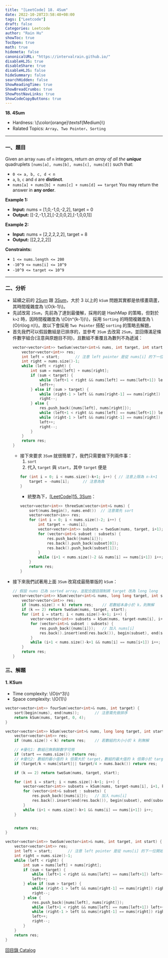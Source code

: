 ```yaml
---
title: "[LeetCode] 18. 4Sum"
date: 2022-10-28T23:58:48+08:00
tags: ["Leetcode"]
draft: false
Categories: Leetcode
author: "Rain Hu"
showToc: true
TocOpen: true
math: true
hidemeta: false
canonicalURL: "https://intervalrain.github.io/"
disableHLJS: true
disableShare: true
disableHLJS: false
hideSummary: false
searchHidden: false
ShowReadingTime: true
ShowBreadCrumbs: true
ShowPostNavLinks: true
ShowCodeCopyButtons: true
---
```

**18. 4Sum**
+ Hardness: \\(\color{orange}\textsf{Medium}\\)
+ Ralated Topics: `Array`、`Two Pointer`、`Sorting`
---
### 一、題目
Given an array `nums` of `n` integers, return *an array of all the* ***unique*** quadruplets `[nums[a], nums[b], nums[c], nums[d]]` such that:
+ `0 <= a, b, c, d < n`
+ `a`, `b`, `c` and `d` are **distinct**.
+ `nums[a] + nums[b] + nums[c] + nums[d] == target`
You may return the answer in **any order**.

**Example 1:**  
+ **Input:** nums = [1,0,-1,0,-2,2], target = 0
+ **Output:** [[-2,-1,1,2],[-2,0,0,2],[-1,0,0,1]]

**Example 2:**
+ **Input:** nums = [2,2,2,2,2], target = 8
+ **Output:** [[2,2,2,2]]

**Constraints:**
+ `1 <= nums.length <= 200`
+ `-10^9 <= nums[i] <= 10^9`
+ `-10^9 <= target <= 10^9`

---

### 二、分析
+ 延續之前的 [2Sum](/leetcode/1) 跟 [3Sum](/leetcode/15)，大於 3 以上的 `kSum` 問題其實都是依樣畫葫蘆，其時間複雜度為 \\(O(k-1)\\)。
+ 先試改寫 `2Sum`，先前為了達到最優解，採用的是 HashMap 的策略，但對於 `k>2` 時，因時間複雜度為 \\(O(n^{k-1})\\)，採用 `Sorting` 的時間複雜度為 \\(O(n\log n)\\)。故以下會採用 `Two Pointer` 搭配 `sorting` 的策略去解題，
+ 首先我們可以假設數組是已排序的，並參考 `3Sum` 去改寫 `2Sum`，並回傳滿足條件數字組合(注意與原題目不同)，且數組不重覆且為數列不為遞減：
    ```C++
    vector<vector<int>> twoSum(vector<int>& nums, int target, int start) {     // nums 為 sorted array
        vector<vector<int>> res;
        int left = start;       // 注意 left pointer 是從 nums[i] 的下一位開始，即 i+1，我們將之訂為 start
        int right = nums.size()-1;
        while (left < right) {
            int sum = nums[left] + nums[right];
            if (sum < target) {
                while (left+1 < right && nums[left] == nums[left+1]) left++;        // 優化，跳過重覆的值
                left++;
            } else if (sum > target) {
                while (right-1 > left && nums[right-1] == nums[right]) right--;     // 優化，跳過重覆的值
                right--;
            } else {
                res.push_back({nums[left], nums[right]});
                while (left+1 < right && nums[left] == nums[left+1]) left++;        // 避免重覆數組
                while (right-1 > left && nums[right-1] == nums[right]) right--;     // 避免重覆數組
                left++;
                right--;
            }
        }
        return res;
    }
    ```
    + 接下來要求 `3Sum` 就很簡單了，我們只需要做下列兩件事：
        1. `sort`
        2. 代入 `target` 與 `start`，其中 `target` 便是
        ```C++
        for (int i = 0; i < nums.size()-k+1; i++) { // 注意上限為 n-k+1
            target = -nums[i];      // 注意為負
        }
        ```
        + 統整為下，[[LeetCode]15. 3Sum](/leetcode/15)：
        ```C++
        vector<vector<int>> threeSum(vector<int>& nums) {
            sort(nums.begin(), nums.end())  // 注意需先 sort
            vector<vector<in>> res;
            for (int i = 0; i < nums.size()-2; i++) {
                int target = -nums[i];
                vector<vector<int>> subsets = twoSum(nums, target, i+1);
                for (vector<int>& subset : subsets) {
                    res.push_back({nums[i]});
                    res.back().push_back(subset[0]);
                    res.back().push_back(subset[1]);
                }
                while (i+1 < nums.size()-2 && nums[i] == nums[i+1]) i++;
            }
            return res;
        }
        ```
+ 接下來我們試著用上面 `3Sum` 改寫成最簡單版的 `kSum`：
    ```C++
    // 假設 nums 已為 sorted array，並配合題目限制將 target 改為 long long
    vector<vector<int>> kSum(vector<int>& nums, long long target, int start, int k) {
        vector<vector<int>> res;
        if (nums.size() < k) return res;    // 若數組本身小於 k，則無解
        if (k == 2) return twoSum(nums, target, start);
        for (int i = start; i < nums.size()-k+1; i++) {
            vector<vector<int>> subsets = kSum(nums, target-nums[i], i+1, k-1);
            for (vector<int>& subset : subsets) {
                res.push_back({nums[i]});   // 加入 nums[i]
                res.back().insert(end(res.back()), begin(subset), end(subset));   // 加入符合以 -nums[i] 為 target 的 (k-1)Sum
            }
            while (i+1 < nums.size()-k+1 && nums[i] == nums[i+1]) i++;      // 避免重覆數組解
        }
        return res;
    }
    ```

### 三、解題
#### 1. KSum
+ Time complexity: \\(O(n^3)\\)
+ Space complexity: \\(O(1)\\)
```C++
vector<vector<int>> fourSum(vector<int>& nums, int target) {
    sort(begin(nums), end(nums));       // 注意需先做排序
    return kSum(nums, target, 0, 4);
}

vector<vector<int>> kSum(vector<int>& nums, long long target, int start, int k) {
    vector<vector<int>> res;
    if (nums.size() < k) return res;    // 若數組的大小小於 k 則無解

    // #優化1: 數組已無剩餘數字可用
    if (start == nums.size()) return res;
    // #優化2: 數組的最小值的 k 倍需大於 target，數組的最大值的 k 倍需小於 target，但用乘法會超出 int 範圍，故用除法
    if (target/k < nums[start]|| target/4 > nums.back()) return res;

    if (k == 2) return twoSum(nums, target, start);

    for (int i = start; i < nums.size()-k+1; i++) {
        vector<vector<int>> subsets = kSum(nums, target-nums[i], i+1, k-1);
        for (vector<int>& subset : subsets) {
            res.push_back({nums[i]});   // 加入 nums[i]
            res.back().insert(end(res.back()), begin(subset), end(subset));   // 加入符合以 -nums[i] 為 target 的 (k-1)Sum
        }
        while (i+1 < nums.size()-k+1 && nums[i] == nums[i+1]) i++;      // 避免重覆數組解
    }


    return res;
}

vector<vector<int>> twoSum(vector<int>& nums, int target, int start) {     // nums 為 sorted array
    vector<vector<int>> res;
    int left = start;       // 注意 left pointer 是從 nums[i] 的下一位開始，即 i+1，我們將之訂為 start
    int right = nums.size()-1;
    while (left < right) {
        int sum = nums[left] + nums[right];
        if (sum < target) {
            while (left+1 < right && nums[left] == nums[left+1]) left++;        // 優化，跳過重覆的值
            left++;
        } else if (sum > target) {
            while (right-1 > left && nums[right-1] == nums[right]) right--;     // 優化，跳過重覆的值
            right--;
        } else {
            res.push_back({nums[left], nums[right]});
            while (left+1 < right && nums[left] == nums[left+1]) left++;        // 避免重覆數組
            while (right-1 > left && nums[right-1] == nums[right]) right--;     // 避免重覆數組
            left++;
            right--;
        }
    }
    return res;
}
```
[回目錄 Catalog](/leetcode)